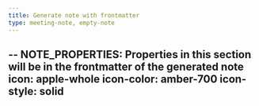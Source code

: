 ```yaml
---
title: Generate note with frontmatter
type: meeting-note, empty-note
---
```

--
NOTE_PROPERTIES: Properties in this section will be in the frontmatter of the generated note
icon: apple-whole
icon-color: amber-700
icon-style: solid
--
